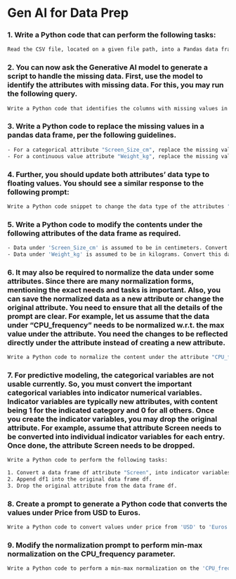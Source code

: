 # Gen AI for Data Prep

### 1. Write a Python code that can perform the following tasks:

```bash
Read the CSV file, located on a given file path, into a Pandas data frame, assuming that the first rows of the file are the headers for the data.
```

### 2. You can now ask the Generative AI model to generate a script to handle the missing data. First, use the model to identify the attributes with missing data. For this, you may run the following query.

```bash
Write a Python code that identifies the columns with missing values in a pandas data frame.
```

### 3. Write a Python code to replace the missing values in a pandas data frame, per the following guidelines.

```bash
- For a categorical attribute "Screen_Size_cm", replace the missing values with the most frequent   value in the column.
- For a continuous value attribute "Weight_kg", replace the missing values with the mean value of the entries in the column.
```

### 4. Further, you should update both attributes’ data type to floating values. You should see a similar response to the following prompt:

```bash
Write a Python code snippet to change the data type of the attributes "Screen_Size_cm" and "Weight_kg" of a data frame to float.
```

### 5. Write a Python code to modify the contents under the following attributes of the data frame as required.

```bash
- Data under 'Screen_Size_cm' is assumed to be in centimeters. Convert this data into inches. Modify the name of the attribute to 'Screen_Size_inch'.
- Data under 'Weight_kg' is assumed to be in kilograms. Convert this data into pounds. Modify the name of the attribute to 'Weight_pounds'.
```

### 6. It may also be required to normalize the data under some attributes. Since there are many normalization forms, mentioning the exact needs and tasks is important. Also, you can save the normalized data as a new attribute or change the original attribute. You need to ensure that all the details of the prompt are clear. For example, let us assume that the data under “CPU_frequency” needs to be normalized w.r.t. the max value under the attribute. You need the changes to be reflected directly under the attribute instead of creating a new attribute.

```bash
Write a Python code to normalize the content under the attribute "CPU_frequency" in a data frame df concerning its maximum value. Make changes to the original data, and do not create a new attribute.
```

### 7. For predictive modeling, the categorical variables are not usable currently. So, you must convert the important categorical variables into indicator numerical variables. Indicator variables are typically new attributes, with content being 1 for the indicated category and 0 for all others. Once you create the indicator variables, you may drop the original attribute. For example, assume that attribute Screen needs to be converted into individual indicator variables for each entry. Once done, the attribute Screen needs to be dropped.

```bash
Write a Python code to perform the following tasks:

1. Convert a data frame df attribute "Screen", into indicator variables, saved as df1, with the naming convention "Screen_<unique value of the attribute>".
2. Append df1 into the original data frame df.
3. Drop the original attribute from the data frame df.
```

### 8. Create a prompt to generate a Python code that converts the values under Price from USD to Euros.

```bash
Write a Python code to convert values under price from 'USD' to 'Euros'
```

### 9. Modify the normalization prompt to perform min-max normalization on the CPU_frequency parameter.

```bash
Write a Python code to perform a min-max normalization on the 'CPU_frequency' parameter
```